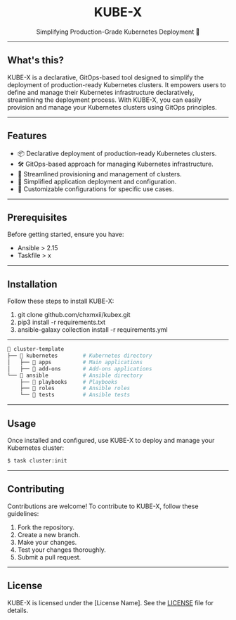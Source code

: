<div align="center">
  
#  KUBE-X  
Simplifying Production-Grade Kubernetes Deployment 🚀
</div>

---

##  What's this?

KUBE-X is a declarative, GitOps-based tool designed to simplify the deployment of production-ready Kubernetes clusters. It empowers users to define and manage their Kubernetes infrastructure declaratively, streamlining the deployment process. With KUBE-X, you can easily provision and manage your Kubernetes clusters using GitOps principles.

---

## Features

- 📦 Declarative deployment of production-ready Kubernetes clusters.
- 🛠️ GitOps-based approach for managing Kubernetes infrastructure.
- 🔄 Streamlined provisioning and management of clusters.
- 🚀 Simplified application deployment and configuration.
- 🔧 Customizable configurations for specific use cases.

---

## Prerequisites

Before getting started, ensure you have:

- Ansible > 2.15
- Taskfile > x

---

## Installation

Follow these steps to install KUBE-X:

1. git clone github.com/chxmxii/kubex.git
2. pip3 install -r requirements.txt
3. ansible-galaxy collection install -r requirements.yml

---

```sh
📁 cluster-template
├── 📁 kubernetes        # Kubernetes directory
│   ├── 📁 apps          # Main applications
│   ├── 📁 add-ons       # Add-ons applications
└── 📁 ansible           # Ansible directory 
    ├── 📁 playbooks     # Playbooks
    ├── 📁 roles         # Ansible roles
    └── 📁 tests         # Ansible tests
```
---
## Usage

Once installed and configured, use KUBE-X to deploy and manage your Kubernetes cluster:

```bash
$ task cluster:init
```
---
## Contributing

Contributions are welcome! To contribute to KUBE-X, follow these guidelines:

1. Fork the repository.
2. Create a new branch.
3. Make your changes.
4. Test your changes thoroughly.
5. Submit a pull request.

---

## License

KUBE-X is licensed under the [License Name]. See the [LICENSE](LICENSE) file for details.



